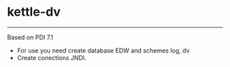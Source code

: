 # kettle-dv
-----------------------------------------------------------
Based on PDI 7.1
- For use you need create database EDW and schemes log, dv
- Create conections JNDI.
